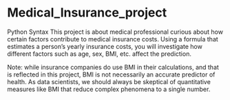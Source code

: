 # Medical_Insurance_project
Python Syntax
This project is about medical professional curious about how certain factors contribute to medical insurance costs. Using a formula that estimates a person’s yearly insurance costs, you will investigate how different factors such as age, sex, BMI, etc. affect the prediction.

Note: while insurance companies do use BMI in their calculations, and that is reflected in this project, BMI is not necessarily an accurate predictor of health. As data scientists, we should always be skeptical of quantitative measures like BMI that reduce complex phenomena to a single number.
